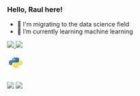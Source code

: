 ### Hello, Raul here!

- 🔭 I'm migrating to the data science field
- 🌱 I’m currently learning machine learning

<div>
  <a href="https://github.com/raulncosta">
  <img height="180en" src="https://github-readme-stats.vercel.app/api?username=raulncosta&show_icons=true&theme=dark&include_all_commits=true&count_private=true"/>
  <img height="180en" src="https://github-readme-stats.vercel.app/api/top-langs/?username=raulncosta&layout=compact&langs_count=168theme=dark"/>
</div>

<div style="display: inline_block"><br>
  <img align="center" alt="Python" height="30" width="40" src="https://raw.githubusercontent.com/devicons/devicon/master/icons/python/python-original.svg">
</div>
  
  ##
 
<div> 
  <a href="https://www.linkedin.com/in/raul-nunes-costa/" target="_blank"><img src="https://img.shields.io/badge/-LinkedIn-%230077B5?style=for-the-badge&logo=linkedin&logoColor=white" target="_blank"></a>
  <a href="https://github.com/raulncosta" target="_blank"><img src="https://img.shields.io/badge/GitHub-100000?style=for-the-badge&logo=github&logoColor=white" target="_blank"></a>
</div>

